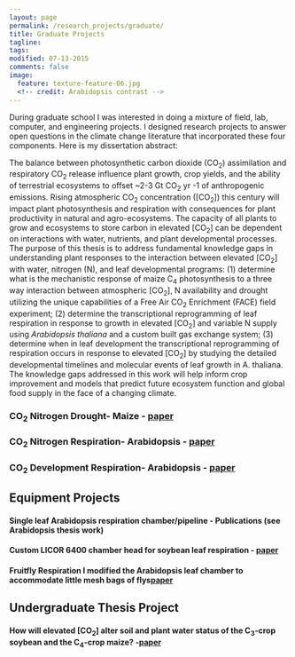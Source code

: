 ```yaml
---
layout: page
permalink: /research_projects/graduate/
title: Graduate Projects
tagline: 
tags: 
modified: 07-13-2015
comments: false
image:
  feature: texture-feature-06.jpg
  <!-- credit: Arabidopsis contrast -->
---
```

During graduate school I was interested in doing a mixture of field, lab, computer, and engineering projects. I designed research projects to answer open questions in the climate change literature that incorporated these four components. Here is my dissertation abstract:


The balance between photosynthetic carbon dioxide (CO<sub>2</sub>) assimilation and respiratory CO<sub>2</sub> release influence plant growth, crop yields, and the ability of terrestrial ecosystems to offset ~2-3 Gt CO<sub>2</sub> yr -1 of anthropogenic emissions. Rising atmospheric CO<sub>2</sub> concentration ([CO<sub>2</sub>]) this century will impact plant photosynthesis and respiration with consequences for plant productivity in natural and agro-ecosystems. The capacity of all plants to grow and ecosystems to store carbon in elevated [CO<sub>2</sub>] can be dependent on interactions with water, nutrients, and plant developmental processes. The purpose of this thesis is to address fundamental knowledge gaps in understanding plant responses to the interaction between elevated [CO<sub>2</sub>] with water, nitrogen (N), and leaf developmental programs: (1) determine what is the mechanistic response of maize C<sub>4</sub> photosynthesis to a three way interaction between atmospheric [CO<sub>2</sub>], N availability and drought utilizing the unique capabilities of a Free Air CO<sub>2</sub> Enrichment (FACE) field experiment; (2) determine the transcriptional reprogramming of leaf respiration in response to growth in elevated [CO<sub>2</sub>] and variable N supply using *Arabidopsis thaliana* and a custom built gas exchange system; (3) determine when in leaf development the transcriptional reprogramming of respiration occurs in response to elevated [CO<sub>2</sub>] by studying the detailed developmental timelines and molecular events of leaf growth in A. thaliana. The knowledge gaps addressed in this work will help inform crop improvement and models that predict future ecosystem function and global food supply in the face of a changing climate.

### CO<sub>2</sub> Nitrogen Drought- Maize - [paper](/pdfs/Markelz_etal_2011.pdf)

### CO<sub>2</sub> Nitrogen Respiration- Arabidopsis - [paper](/pdfs/Markelz_etal_2014a.pdf)

### CO<sub>2</sub> Development Respiration- Arabidopsis - [paper](/pdfs/Markelz_etal_2014b.pdf)


## Equipment Projects 

#### Single leaf Arabidopsis respiration chamber/pipeline - Publications (see Arabidopsis thesis work)

#### Custom LICOR 6400 chamber head for soybean leaf respiration - [paper](/pdfs/Gillespie_etal_2012.pdf)

#### Fruitfly Respiration I modified the Arabidopsis leaf chamber to accommodate little mesh bags of flys[paper](/pdfs/Walters_etal_2012.pdf)

## Undergraduate Thesis Project
#### How will elevated [CO<sub>2</sub>] alter soil and plant water status of the C<sub>3</sub>-crop soybean and the C<sub>4</sub>-crop maize? -[paper](/pdfs/Hussain_etal_2013.pdf)

